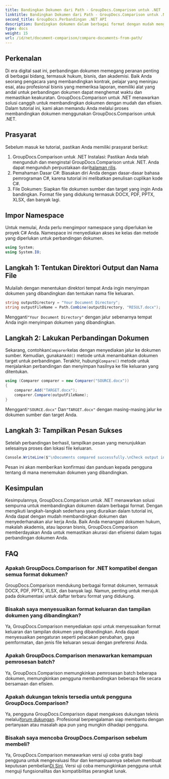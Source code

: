 ```yaml
---
title: Bandingkan Dokumen dari Path - GroupDocs.Comparison untuk .NET
linktitle: Bandingkan Dokumen dari Path - GroupDocs.Comparison untuk .NET
second_title: GroupDocs.Perbandingan .NET API
description: Bandingkan dokumen dalam berbagai format dengan mudah menggunakan GroupDocs.Comparison untuk .NET. Menghemat waktu dan memastikan keakuratan dalam tugas hukum, akademik, dan bisnis.
type: docs
weight: 15
url: /id/net/document-comparison/compare-documents-from-path/
---
```

## Perkenalan
Di era digital saat ini, perbandingan dokumen memegang peranan penting di berbagai bidang, termasuk hukum, bisnis, dan akademisi. Baik Anda seorang pengacara yang membandingkan kontrak, pelajar yang meninjau esai, atau profesional bisnis yang memeriksa laporan, memiliki alat yang andal untuk perbandingan dokumen dapat menghemat waktu dan memastikan keakuratan. GroupDocs.Comparison untuk .NET menawarkan solusi canggih untuk membandingkan dokumen dengan mudah dan efisien. Dalam tutorial ini, kami akan memandu Anda melalui proses membandingkan dokumen menggunakan GroupDocs.Comparison untuk .NET.
## Prasyarat
Sebelum masuk ke tutorial, pastikan Anda memiliki prasyarat berikut:
1. GroupDocs.Comparison untuk .NET Instalasi: Pastikan Anda telah mengunduh dan menginstal GroupDocs.Comparison untuk .NET. Anda dapat mengunduh perpustakaan dari[halaman rilis](https://releases.groupdocs.com/comparison/net/).
2. Pemahaman Dasar C#: Biasakan diri Anda dengan dasar-dasar bahasa pemrograman C#, karena tutorial ini melibatkan penulisan cuplikan kode C#.
3. File Dokumen: Siapkan file dokumen sumber dan target yang ingin Anda bandingkan. Format file yang didukung termasuk DOCX, PDF, PPTX, XLSX, dan banyak lagi.

## Impor Namespace
Untuk memulai, Anda perlu mengimpor namespace yang diperlukan ke proyek C# Anda. Namespace ini menyediakan akses ke kelas dan metode yang diperlukan untuk perbandingan dokumen.
```csharp
using System;
using System.IO;
```
## Langkah 1: Tentukan Direktori Output dan Nama File
Mulailah dengan menentukan direktori tempat Anda ingin menyimpan dokumen yang dibandingkan dan tentukan nama file keluaran.
```csharp
string outputDirectory = "Your Document Directory";
string outputFileName = Path.Combine(outputDirectory, "RESULT.docx");
```
 Mengganti`"Your Document Directory"` dengan jalur sebenarnya tempat Anda ingin menyimpan dokumen yang dibandingkan.
## Langkah 2: Lakukan Perbandingan Dokumen
 Sekarang, contohkan`Comparer`kelas dengan menyediakan jalur ke dokumen sumber. Kemudian, gunakan`Add()` metode untuk menambahkan dokumen target untuk perbandingan. Terakhir, hubungi`Compare()` metode untuk menjalankan perbandingan dan menyimpan hasilnya ke file keluaran yang ditentukan.
```csharp
using (Comparer comparer = new Comparer("SOURCE.docx"))
{
    comparer.Add("TARGET.docx");
    comparer.Compare(outputFileName);
}
```
 Mengganti`"SOURCE.docx"` Dan`"TARGET.docx"` dengan masing-masing jalur ke dokumen sumber dan target Anda.
## Langkah 3: Tampilkan Pesan Sukses
Setelah perbandingan berhasil, tampilkan pesan yang menunjukkan selesainya proses dan lokasi file keluaran.
```csharp
Console.WriteLine($"\nDocuments compared successfully.\nCheck output in {outputDirectory}.");
```
Pesan ini akan memberikan konfirmasi dan panduan kepada pengguna tentang di mana menemukan dokumen yang dibandingkan.

## Kesimpulan
Kesimpulannya, GroupDocs.Comparison untuk .NET menawarkan solusi sempurna untuk membandingkan dokumen dalam berbagai format. Dengan mengikuti langkah-langkah sederhana yang diuraikan dalam tutorial ini, Anda dapat dengan mudah membandingkan dokumen dan menyederhanakan alur kerja Anda. Baik Anda menangani dokumen hukum, makalah akademis, atau laporan bisnis, GroupDocs.Comparison memberdayakan Anda untuk memastikan akurasi dan efisiensi dalam tugas perbandingan dokumen Anda.
## FAQ
### Apakah GroupDocs.Comparison for .NET kompatibel dengan semua format dokumen?
GroupDocs.Comparison mendukung berbagai format dokumen, termasuk DOCX, PDF, PPTX, XLSX, dan banyak lagi. Namun, penting untuk merujuk pada dokumentasi untuk daftar terbaru format yang didukung.
### Bisakah saya menyesuaikan format keluaran dan tampilan dokumen yang dibandingkan?
Ya, GroupDocs.Comparison menyediakan opsi untuk menyesuaikan format keluaran dan tampilan dokumen yang dibandingkan. Anda dapat menyesuaikan pengaturan seperti pelacakan perubahan, gaya pemformatan, dan jenis file keluaran sesuai dengan preferensi Anda.
### Apakah GroupDocs.Comparison menawarkan kemampuan pemrosesan batch?
Ya, GroupDocs.Comparison memungkinkan pemrosesan batch beberapa dokumen, memungkinkan pengguna membandingkan beberapa file secara bersamaan dan efisien.
### Apakah dukungan teknis tersedia untuk pengguna GroupDocs.Comparison?
 Ya, pengguna GroupDocs.Comparison dapat mengakses dukungan teknis melalui[forum dukungan](https://forum.groupdocs.com/c/comparison/12). Profesional berpengalaman siap membantu dengan pertanyaan atau masalah apa pun yang mungkin dihadapi pengguna.
### Bisakah saya mencoba GroupDocs.Comparison sebelum membeli?
 Ya, GroupDocs.Comparison menawarkan versi uji coba gratis bagi pengguna untuk mengevaluasi fitur dan kemampuannya sebelum membuat keputusan pembelian[Di Sini](https://releases.groupdocs.com/). Versi uji coba memungkinkan pengguna untuk menguji fungsionalitas dan kompatibilitas perangkat lunak.